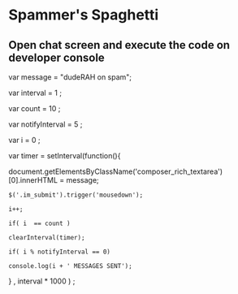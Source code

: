 # Spammer's Spaghetti
## Open chat screen and execute the code on developer console 

var message = "dudeRAH on spam";

var interval = 1  ;

var count = 10 ;

var notifyInterval = 5 ;

var i = 0 ;

var timer = setInterval(function(){

document.getElementsByClassName('composer_rich_textarea')[0].innerHTML = message;

	$('.im_submit').trigger('mousedown');
	
	i++;
	
	if( i  == count )
	
	clearInterval(timer); 
	
	if( i % notifyInterval == 0)
	
	console.log(i + ' MESSAGES SENT');
	
} , interval * 1000 ) ;

